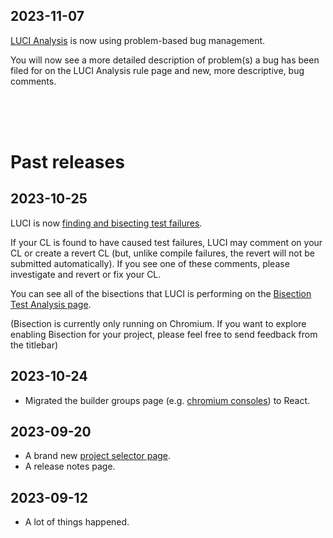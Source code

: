 <!--
The release notes are divided by version tags (e.g. `__RELEASE__: 1`) into
sections.
 * The top section without a tag contains unreleased/unannounced changes. This
   section will not be shown to the users.
 * The section under the first version tag contains the newest changes. Users
   will be notified when there's a new release with a release number greater
   than what they have seen before (stored in local storage).  This section will
   be shown in a notification box.
 * The sections under the second onward version tags contain past changes. These
   sections will not be shown in the notification box, but can be viewed in a
   standalone page.

Instructions:
 * Record features:
   1. Add a feature description to the unreleased section.

 * Create an announcement:
   1. Add a new release tag with a larger release number at the top of the
      unreleased section. (The unreleased section is naturally emptied due
      to the new release tag).
   2. Once a new release section is created, it should not be modified.
      Otherwise users may not be notified of the newly added changes.
   3. Release to prod.

Design decisions:
 * The version number is incremental so we won't repeatedly show the release
   notes after rolling back a release.
 * We do not use the AppEngine version string (i.e. `UI_VERSION`) because
   * there might be releases without user facing features, and
   * it's hard to annotate sections with AppEngine versions since we don't know
     the AppEngine version at coding time.
 * The unreleased section is there to avoid confusion about where to add a
   new feature description. Without it, it's unclear whether a new feature
   description should be added to a newly created section or an existing
   section. If the existing section were released to prod, appending to the
   existing section will fail to announce the feature. If the existing section
   were not released to prod, adding a new section will cause the features in
   the existing section to be silenced. Adding an unreleased section makes
   recording features and creating announcement two separate actions, therefore
   reduces the confusion.

TODO: add a test case to ensure the newer release sections always have larger
release tag numbers.
-->

<!-- Add new changes here. See the instruction above for more details. -->

<!-- __RELEASE__: 5 -->
## 2023-11-07
 [LUCI Analysis](https://luci-analysis.appspot.com) is now using problem-based bug management.

 You will now see a more detailed description of problem(s) a bug has been
 filed for on the LUCI Analysis rule page and new, more descriptive, bug comments.

<!-- __RELEASE__: 4 -->
<br/><br/><br/>

# Past releases
## 2023-10-25
 LUCI is now [finding and bisecting test failures](/ui/p/chromium/bisection/test-analysis).
<!-- __RELEASE__: 3 -->
 If your CL is found to have caused test failures, LUCI may comment on your CL or create a revert CL
(but, unlike compile failures, the revert will not be submitted automatically).  If you see one of these comments, please investigate and revert or fix your CL.

You can see all of the bisections that LUCI is performing on the [Bisection Test Analysis page](/ui/p/chromium/bisection/test-analysis).

(Bisection is currently only running on Chromium.  If you want to explore enabling Bisection for your project, please feel free to send feedback from the titlebar)

<!-- __RELEASE__: 2 -->
## 2023-10-24
 * Migrated the builder groups page (e.g. [chromium consoles](/ui/p/chromium)) to React.

<!-- __RELEASE__: 1 -->
## 2023-09-20
 * A brand new [project selector page](/ui/).
 * A release notes page.

<!-- __RELEASE__: 0 -->
## 2023-09-12
 * A lot of things happened.
